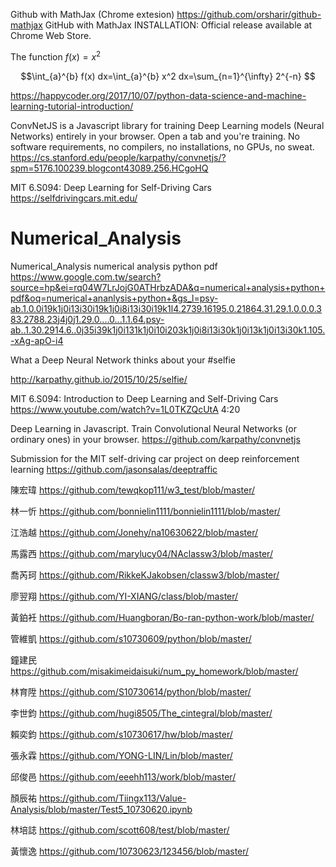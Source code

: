 Github with MathJax (Chrome extesion) https://github.com/orsharir/github-mathjax GitHub with MathJax
INSTALLATION:
Official release available at Chrome Web Store.

The function $f(x)=x^2$ 

$$\int_{a}^{b} f(x) dx=\int_{a}^{b} x^2 dx=\sum_{n=1}^{\infty} 2^{-n}  $$


https://happycoder.org/2017/10/07/python-data-science-and-machine-learning-tutorial-introduction/


ConvNetJS is a Javascript library for training Deep Learning models (Neural Networks) entirely in your browser. Open a tab and you're training. No software requirements, no compilers, no installations, no GPUs, no sweat.
https://cs.stanford.edu/people/karpathy/convnetjs/?spm=5176.100239.blogcont43089.256.HCgoHQ

MIT 6.S094: Deep Learning for Self-Driving Cars
https://selfdrivingcars.mit.edu/

# Numerical_Analysis
Numerical_Analysis
numerical analysis python pdf
https://www.google.com.tw/search?source=hp&ei=rq04W7LrJojG0ATHrbzADA&q=numerical+analysis+python+pdf&oq=numerical+ananlysis+python+&gs_l=psy-ab.1.0.0i19k1j0i13i30i19k1j0i8i13i30i19k1l4.2739.16195.0.21864.31.29.1.0.0.0.383.2788.23j4j0j1.29.0....0...1.1.64.psy-ab..1.30.2914.6..0j35i39k1j0i131k1j0i10i203k1j0i8i13i30k1j0i13k1j0i13i30k1.105.-xAg-apO-i4

What a Deep Neural Network thinks about your #selfie

http://karpathy.github.io/2015/10/25/selfie/

MIT 6.S094: Introduction to Deep Learning and Self-Driving Cars
https://www.youtube.com/watch?v=1L0TKZQcUtA   4:20

Deep Learning in Javascript. Train Convolutional Neural Networks (or ordinary ones) in your browser.
https://github.com/karpathy/convnetjs
             
Submission for the MIT self-driving car project on deep reinforcement learning
https://github.com/jasonsalas/deeptraffic

陳宏瑋   https://github.com/tewqkop111/w3_test/blob/master/

林一忻   https://github.com/bonnielin1111/bonnielin1111/blob/master/

江浩越   https://github.com/Jonehy/na10630622/blob/master/
             
馬露西   https://github.com/marylucy04/NAclassw3/blob/master/           

喬芮珂   https://github.com/RikkeKJakobsen/classw3/blob/master/

廖翌翔   https://github.com/YI-XIANG/class/blob/master/

黃鉑衽   https://github.com/Huangboran/Bo-ran-python-work/blob/master/

管維凱   https://github.com/s10730609/python/blob/master/
       
鐘建民   https://github.com/misakimeidaisuki/num_py_homework/blob/master/

林育陞   https://github.com/S10730614/python/blob/master/

李世鈞   https://github.com/hugi8505/The_cintegral/blob/master/

賴奕鈞   https://github.com/s10730617/hw/blob/master/

張永霖   https://github.com/YONG-LIN/Lin/blob/master/

邱俊邑   https://github.com/eeehh113/work/blob/master/

顏辰祐   https://github.com/Tiingx113/Value-Analysis/blob/master/Test5_10730620.ipynb

林培誌   https://github.com/scott608/test/blob/master/

黃懷逸   https://github.com/10730623/123456/blob/master/             
